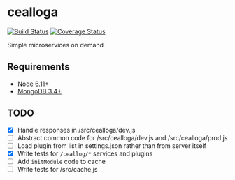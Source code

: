 # cealloga
[![Build Status](https://travis-ci.org/ancamcheachta/cealloga.svg?branch=master)](https://travis-ci.org/ancamcheachta/cealloga)
[![Coverage Status](https://coveralls.io/repos/ancamcheachta/cealloga/badge.svg)](https://coveralls.io/r/ancamcheachta/cealloga)

Simple microservices on demand

## Requirements
* [Node 6.11+](https://nodejs.org/en/download/)
* [MongoDB 3.4+](https://docs.mongodb.com/manual/installation/)

## TODO
* [x] Handle responses in /src/cealloga/dev.js
* [ ] Abstract common code for /src/cealloga/dev.js and /src/cealloga/prod.js
* [ ] Load plugin from list in settings.json rather than from server itself
* [x] Write tests for `/ceallog/*` services and plugins
* [ ] Add `initModule` code to cache
* [ ] Write tests for /src/cache.js